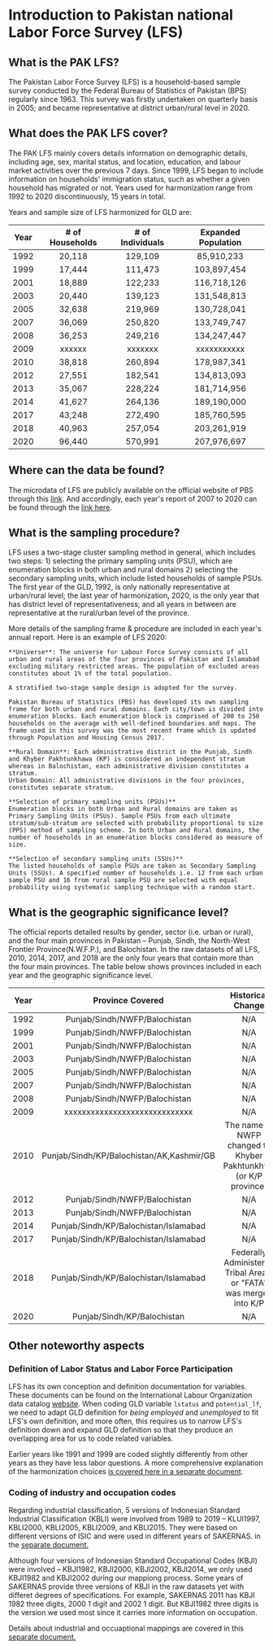 # Introduction to Pakistan national Labor Force Survey (LFS)


## What is the PAK LFS?

The Pakistan Labor Force Survey (LFS) is a household-based sample survey conducted by the Federal Bureau of Statistics of Pakistan (BPS) regularly since 1963. This survey was firstly undertaken on quarterly basis in 2005; and became representative at district urban/rural level in 2020. 


## What does the PAK LFS cover?

The PAK LFS mainly covers details information on demographic details, including age, sex, marital status, and location, education, and labour market activities over the previous 7 days. Since 1999, LFS began to include information on households' immigration status, such as whether a given household has migrated or not. Years used for harmonization range from 1992 to 2020 discontinuously, 15 years in total. 

Years and sample size of LFS harmonized for GLD are: 

| **Year**	| **# of Households**	| **# of Individuals**	| **Expanded Population**	|
| :------:	| :-------:		| :-------:	 	| :-------:	 	|
| 1992  | 20,118        | 129,109      |  85,910,233  |
| 1999  | 17,444        | 111,473      |  103,897,454 |
| 2001  | 18,889        | 122,233      |  116,718,126 |
| 2003  | 20,440        | 139,123      |  131,548,813 |
| 2005  | 32,638        | 219,969      |  130,728,041 |
| 2007  | 36,069        | 250,820      |  133,749,747 |
| 2008  | 36,253        | 249,216      |  134,247,447 |
| 2009  | xxxxxx        | xxxxxxx      |  xxxxxxxxxxx |
| 2010  | 38,818        | 260,894      |  178,987,341 |
| 2012  | 27,551        | 182,541      |  134,813,093 |
| 2013  | 35,067        | 228,224      |  181,714,956 |
| 2014  | 41,627        | 264,136      |  189,190,000 |
| 2017  | 43,248        | 272,490      |  185,760,595 |
| 2018  | 40,963        | 257,054      |  203,261,919 |
| 2020  | 96,440        | 570,991      |  207,976,697 |


## Where can the data be found?

The microdata of LFS are publicly available on the official website of PBS through this [link](https://www.pbs.gov.pk/content/lfs-2010-2018-microdata). And accordingly, each year's report of 2007 to 2020 can be found through the [link here](https://www.pbs.gov.pk/content/all-reports-and-publications). 


## What is the sampling procedure?

LFS uses a two-stage cluster sampling method in general, which includes two steps: 1) selecting the primary sampling units (PSU), which are enumeration blocks in both urban and rural domains 2) selecting the secondary sampling units, which include listed households of sample PSUs. The first year of the GLD, 1992, is only nationally representative at urban/rural level; the last year of harmonization, 2020, is the only year that has district level of representativeness; and all years in between are representative at the rural/urban level of the province. 

More details of the sampling frame & procedure are included in each year's annual report. Here is an example of LFS 2020:
   
```
**Universe**: The universe for Labour Force Survey consists of all urban and rural areas of the four provinces of Pakistan and Islamabad excluding military restricted areas. The population of excluded areas constitutes about 1% of the total population.

A stratified two-stage sample design is adopted for the survey.

Pakistan Bureau of Statistics (PBS) has developed its own sampling frame for both urban and rural domains. Each city/town is divided into enumeration blocks. Each enumeration block is comprised of 200 to 250 households on the average with well-defined boundaries and maps. The frame used in this survey was the most recent frame which is updated through Population and Housing Census 2017.

**Rural Domain**: Each administrative district in the Punjab, Sindh and Khyber Pakhtunkhawa (KP) is considered an independent stratum whereas in Balochistan, each administrative division constitutes a stratum.
Urban Domain: All administrative divisions in the four provinces, constitutes separate stratum.

**Selection of primary sampling units (PSUs)**
Enumeration blocks in both Urban and Rural domains are taken as Primary Sampling Units (PSUs). Sample PSUs from each ultimate stratum/sub-stratum are selected with probability proportional to size (PPS) method of sampling scheme. In both Urban and Rural domains, the number of households in an enumeration blocks considered as measure of size.

**Selection of secondary sampling units (SSUs)**
The listed households of sample PSUs are taken as Secondary Sampling Units (SSUs). A specified number of households i.e. 12 from each urban sample PSU and 16 from rural sample PSU are selected with equal probability using systematic sampling technique with a random start.

```    
  
  
## What is the geographic significance level?

The official reports detailed results by gender, sector (i.e. urban or rural), and the four main provinces in Pakistan – Punjab, Sindh, the North-West Frontier Province(N.W.F.P.), and Balochistan. In the raw datasets of all LFS, 2010, 2014, 2017, and 2018 are the only four years that contain more than the four main provinces. The table below shows provinces included in each year and the geographic significance level.

| **Year**	| **Province Covered**	| **Historical Change**	| 
| :------:	| :-------------------: | :-------------------:	| 
| 1992  | Punjab/Sindh/NWFP/Balochistan | N/A |  
| 1999  | Punjab/Sindh/NWFP/Balochistan | N/A |  
| 2001  | Punjab/Sindh/NWFP/Balochistan | N/A | 
| 2003  | Punjab/Sindh/NWFP/Balochistan | N/A | 
| 2005  | Punjab/Sindh/NWFP/Balochistan | N/A | 
| 2007  | Punjab/Sindh/NWFP/Balochistan | N/A |
| 2008  | Punjab/Sindh/NWFP/Balochistan | N/A |  
| 2009  | xxxxxxxxxxxxxxxxxxxxxxxxxxxxx | N/A |  
| 2010  | Punjab/Sindh/KP/Balochistan/AK,Kashmir/GB | The name of NWFP changed to Khyber Pakhtunkhwa (or K/P province)|  
| 2012  | Punjab/Sindh/NWFP/Balochistan | N/A |  
| 2013  | Punjab/Sindh/NWFP/Balochistan | N/A | 
| 2014  | Punjab/Sindh/KP/Balochistan/Islamabad| N/A | 
| 2017  | Punjab/Sindh/KP/Balochistan/Islamabad| N/A | 
| 2018  | Punjab/Sindh/KP/Balochistan/Islamabad| Federally Administered Tribal Areas, or "FATA" was merged into K/P| 
| 2020  | Punjab/Sindh/KP/Balochistan   | N/A |  


## Other noteworthy aspects


### Definition of Labor Status and Labor Force Participation

LFS has its own conception and definition documentation for variables. These documents can be found on the International Labour Organization data catalog [website](https://www.ilo.org/surveyLib/index.php/catalog/?page=1&from=2000&to=2020&ps=15). When coding GLD variable `lstatus` and `potential_lf`, we need to adapt GLD definition for *being employed* and *unemployed* to fit LFS's own definition, and more often, this requires us to narrow LFS's definition down and expand GLD definition so that they produce an overlapping area for us to code related variables. 

Earlier years like 1991 and 1999 are coded slightly differently from other years as they have less labor questions. A more comprehensive explanation of the harmonization choices [is covered here in a separate document](Labor_Status_and_Labor_Force_Participation.md).    

        
### Coding of industry and occupation codes

Regarding industrial classification, 5 versions of Indonesian Standard Industrial Classification (KBLI) were involved from 1989 to 2019 – KLUI1997, KBLI2000, KBLI2005, KBLI2009, and KBLI2015. They were based on different versions of ISIC and were used in different years of SAKERNAS. in the [separate document.](Correspondence_National_International_Classifications.md) 

Although four versions of Indonesian Standard Occupational Codes (KBJI) were involved – KBJI1982, KBJI2000, KBJI2002, KBJI2014, we only used KBJI1982 and KBJI2002 during our mappiong process. Some years of SAKERNAS provide three versions of KBJI in the raw datasets yet with differet degrees of specifications. For example, SAKERNAS 2011 has KBJI 1982 three digits, 2000 1 digit and 2002 1 digit. But KBJI1982 three digits is the version we used most since it carries more information on occupation. 

Details about industrial and occuaptional mappings are covered in this [separate document.](Correspondence_National_International_Classifications.md) 
